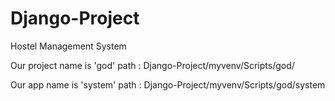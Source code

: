 # Django-Project
Hostel Management System

Our project name is 'god'    path : Django-Project/myvenv/Scripts/god/
 
Our app name is 'system'     path : Django-Project/myvenv/Scripts/god/system

